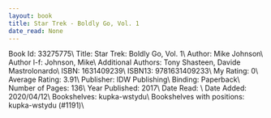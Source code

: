 ```yaml
---
layout: book
title: Star Trek - Boldly Go, Vol. 1
date_read: None
---
```


Book Id: 33275775\ 
Title: Star Trek: Boldly Go, Vol. 1\ 
Author: Mike Johnson\ 
Author l-f: Johnson, Mike\ 
Additional Authors: Tony Shasteen, Davide Mastrolonardo\ 
ISBN: 1631409239\ 
ISBN13: 9781631409233\ 
My Rating: 0\ 
Average Rating: 3.91\ 
Publisher: IDW Publishing\ 
Binding: Paperback\ 
Number of Pages: 136\ 
Year Published: 2017\ 
Date Read: \ 
Date Added: 2020/04/12\ 
Bookshelves: kupka-wstydu\ 
Bookshelves with positions: kupka-wstydu (#1191)\ 


